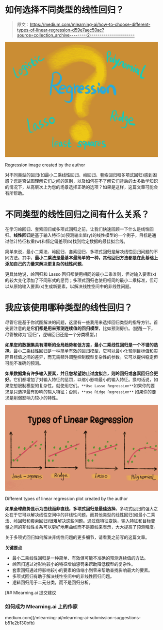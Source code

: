 # 如何选择不同类型的线性回归？

> 原文：<https://medium.com/mlearning-ai/how-to-choose-different-types-of-linear-regression-d59e7aec50ac?source=collection_archive---------2----------------------->

![](img/09e4735c2627e59e3af3a6999ec063b9.png)

Regression image created by the author

对不同类型的回归(如最小二乘线性回归、岭回归、套索回归和多项式回归)感到困惑？您是否试图理解它们之间的区别，以及如何在不了解它们背后的太多数学知识的情况下，从高层次上为您的场景选择正确的选项？如果是这样，这篇文章可能会有所帮助。

# 不同类型的线性回归之间有什么关系？

在学习岭回归、套索回归或多项式回归之前，让我们快速回顾一下什么是线性回归。**线性回归**是基于输入特征(x)预测输出值(y)的线性模型的一个例子。目标是通过估计特征权重(w)和恒定偏差项(b)找到给定数据的最佳拟合线。

简单来说，最小二乘法、岭回归、套索回归、多项式回归是解决线性回归问题的不同方法。其中，**最小二乘法是最基本最简单的一种，其他回归方法都是在此基础上添加自己的力量来解决更复杂的线性问题**。

更具体地说，岭回归和 Lasso 回归都使用相同的最小二乘准则，但对输入要素(x)的较大变化添加了不同形式的惩罚；多项式回归也使用相同的最小二乘标准，但可以从原始输入要素(x)生成新要素，以解决线性空间中的非线性问题。

# 我应该使用哪种类型的线性回归？

尽管它是基于你试图解决的问题，这里有一些我用来选择回归类型的指导方针。首先要注意的是**它们都是用来预测连续值的回归模型**，比如预测房价。(提醒一下，尽管被称为“回归”，逻辑回归还是一个分类模型。)

**如果您的数据集具有清晰的全局趋势和低方差，最小二乘线性回归是一个不错的选择**。最小二乘线性回归是一种简单有效的回归模型，它可以最小化预测目标值和实际目标值之间的差异，而无需额外调整控制模型复杂性的参数。它可以提供稳定但可能不准确的预测。

**如果数据集有许多输入要素，并且您希望防止过度拟合，则岭回归或套索回归会更好**。它们都增加了对输入特征的惩罚，以缩小影响最小的输入特征。换句话说，如果您想限制模型的复杂性，就使用它们。`**Use Lasso Regression**`如果你的要求是只选择最有影响的输入特征；否则，`**use Ridge Regression**` 如果你的要求是削弱影响力较小的特性。

![](img/e08ce4405d3a36a5bceb8c4d851d123e.png)

Different types of linear regression plot created by the author

**如果全球趋势显示为曲线而非直线，多项式回归是最佳选择**。多项式回归的强大之处在于它可以解决线性空间中的非线性问题，而其他类型的线性回归(如最小二乘法、岭回归和套索回归)很难解决这些问题。通过做特征变换，输入特征和目标变量之间的非线性关系可以更好地用曲线而不是直线来表示，大大提高了预测精度。

关于多项式回归如何解决非线性问题的更多细节，请看我之前写的这篇文章。

**关键要点**

*   最小二乘线性回归是一种简单、有效但可能不准确的预测连续值的方法。
*   岭回归通过对影响较小的特征增加惩罚来帮助降低模型的复杂性。
*   套索回归通过将影响较小的要素的值缩小到零来帮助查找影响最大的要素。
*   多项式回归有助于解决线性空间中的非线性回归问题。
*   逻辑回归用于二元分类，而不是回归分析。

[](/mlearning-ai/mlearning-ai-submission-suggestions-b51e2b130bfb) [## Mlearning.ai 提交建议

### 如何成为 Mlearning.ai 上的作家

medium.com](/mlearning-ai/mlearning-ai-submission-suggestions-b51e2b130bfb)